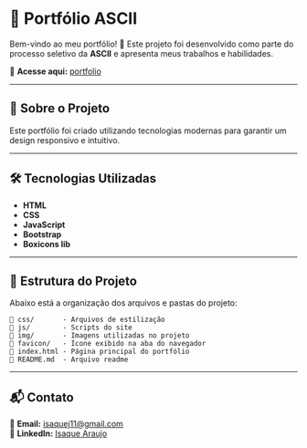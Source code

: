 # 🎨 Portfólio ASCII

Bem-vindo ao meu portfólio! 🚀 Este projeto foi desenvolvido como parte do processo seletivo da **ASCII** e apresenta meus trabalhos e habilidades.

🔗 **Acesse aqui:** [portfolio](https://isaquearauj.github.io/portfolio-ascii/)

---

## 📌 Sobre o Projeto

Este portfólio foi criado utilizando tecnologias modernas para garantir um design responsivo e intuitivo.

---

## 🛠 Tecnologias Utilizadas

- **HTML**
- **CSS**
- **JavaScript**
- **Bootstrap**
- **Boxicons lib**

---

## 📂 Estrutura do Projeto

Abaixo está a organização dos arquivos e pastas do projeto:

```
📁 css/       - Arquivos de estilização
📁 js/        - Scripts do site
📁 img/       - Imagens utilizadas no projeto
📁 favicon/   - Ícone exibido na aba do navegador
📄 index.html - Página principal do portfólio
📄 README.md  - Arquivo readme
```

---

## 📬 Contato

📧 **Email:** [isaquej11@gmail.com](mailto\:isaquej11@gmail.com)\
💼 **LinkedIn:** [Isaque Araujo](https://linkedin.com/in/isaquearauj)
